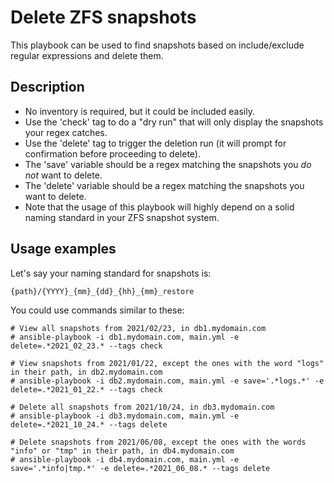 # Delete ZFS snapshots
This playbook can be used to find snapshots based on include/exclude regular expressions and delete them.

## Description
- No inventory is required, but it could be included easily.
- Use the 'check' tag to do a "dry run" that will only display the snapshots your regex catches.
- Use the 'delete' tag to trigger the deletion run (it will prompt for confirmation before proceeding to delete).
- The 'save' variable should be a regex matching the snapshots you *do not* want to delete.
- The 'delete' variable should be a regex matching the snapshots you want to delete.
- Note that the usage of this playbook will highly depend on a solid naming standard in your ZFS snapshot system.

## Usage examples
Let's say your naming standard for snapshots is:
```
{path}/{YYYY}_{mm}_{dd}_{hh}_{mm}_restore
```
You could use commands similar to these:
```
# View all snapshots from 2021/02/23, in db1.mydomain.com
# ansible-playbook -i db1.mydomain.com, main.yml -e delete=.*2021_02_23.* --tags check

# View snapshots from 2021/01/22, except the ones with the word "logs" in their path, in db2.mydomain.com
# ansible-playbook -i db2.mydomain.com, main.yml -e save='.*logs.*' -e delete=.*2021_01_22.* --tags check

# Delete all snapshots from 2021/10/24, in db3.mydomain.com
# ansible-playbook -i db3.mydomain.com, main.yml -e delete=.*2021_10_24.* --tags delete

# Delete snapshots from 2021/06/08, except the ones with the words "info" or "tmp" in their path, in db4.mydomain.com
# ansible-playbook -i db4.mydomain.com, main.yml -e save='.*info|tmp.*' -e delete=.*2021_06_08.* --tags delete
```
